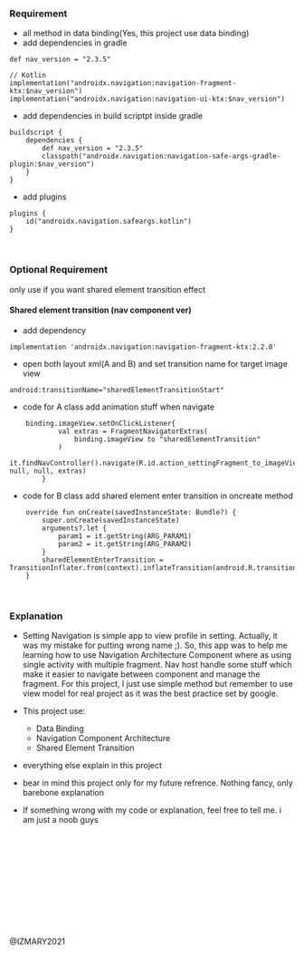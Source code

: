 ### Requirement
- all method in data binding(Yes, this project use data binding)
- add dependencies in gradle
```
def nav_version = "2.3.5"

// Kotlin
implementation("androidx.navigation:navigation-fragment-ktx:$nav_version")
implementation("androidx.navigation:navigation-ui-ktx:$nav_version")
```

- add dependencies in build scriptpt inside gradle
```
buildscript {
    dependencies {
        def nav_version = "2.3.5"
        classpath("androidx.navigation:navigation-safe-args-gradle-plugin:$nav_version")
    }
}
```

- add plugins 
```
plugins {
    id("androidx.navigation.safeargs.kotlin")
}
```

<br>

### Optional Requirement
only use if you want shared element transition effect

#### Shared element transition (nav component ver)

- add dependency
```
implementation 'androidx.navigation:navigation-fragment-ktx:2.2.0'
```

- open both layout xml(A and B) and set transition name for target image view
```
android:transitionName="sharedElementTransitionStart"
```

- code for A class
add animation stuff when navigate
```
	binding.imageView.setOnClickListener{
            val extras = FragmentNavigatorExtras(
                binding.imageView to "sharedElementTransition"
            )
            it.findNavController().navigate(R.id.action_settingFragment_to_imageViewFragment, null, null, extras)
        }
```

- code for B class
add shared element enter transition in oncreate method
```
    override fun onCreate(savedInstanceState: Bundle?) {
        super.onCreate(savedInstanceState)
        arguments?.let {
            param1 = it.getString(ARG_PARAM1)
            param2 = it.getString(ARG_PARAM2)
        }
        sharedElementEnterTransition = TransitionInflater.from(context).inflateTransition(android.R.transition.move)
    }
```

<br>

### Explanation
- Setting Navigation is simple app to view profile in setting. Actually, it was my mistake for putting wrong name ;). So, this app was to help me learning how to use Navigation Architecture Component where as using single activity with multiple fragment. Nav host handle some stuff which make it easier to navigate between component and manage the fragment. For this project, I just use simple method but remember to use view model for real project as it was the best practice set by google.

- This project use:
  - Data Binding
  - Navigation Component Architecture
  - Shared Element Transition
  
- everything else explain in this project
- bear in mind this project only for my future refrence. Nothing fancy, only barebone explanation
- If something wrong with my code or explanation, feel free to tell me. i am just a noob guys


<br>
<br>
<br>
<br>
<br>
<br>
<br>
<br>
<br>
<br>

@IZMARY2021
